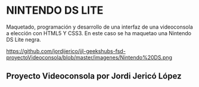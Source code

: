 # NINTENDO DS LITE

Maquetado, programación y desarrollo de una interfaz de una videoconsola a elección con HTML5 Y CSS3. En este caso se ha maquetao una Nintendo DS Lite negra.


https://github.com/jordijerico/jjl-geekshubs-fsd-proyectoVideoconsola/blob/master/imagenes/Nintendo%20DS.png






## Proyecto Videoconsola por Jordi Jericó López

